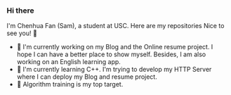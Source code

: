 ### Hi there 

<!--
**ChenhuaFan/chenhuafan** is a ✨ _special_ ✨ repository because its `README.md` (this file) appears on your GitHub profile.

Here are some ideas to get you started:

- 🔭 I’m currently working on ...
- 🌱 I’m currently learning ...
- 👯 I’m looking to collaborate on ...
- 🤔 I’m looking for help with ...
- 💬 Ask me about ...
- 📫 How to reach me: ...
- 😄 Pronouns: ...
- ⚡ Fun fact: ...
-->

I'm Chenhua Fan (Sam), a student at USC. Here are my repositories 
Nice to see you! 👋

- 🔭 I'm currently working on my Blog and the Online resume project. I hope I can have a better place to show myself. Besides, I am also working on an English learning app.
- 🌱 I'm currently learning C++. I'm trying to develop my HTTP Server where I can deploy my Blog and resume project.
- 🤔 Algorithm training is my top target.

